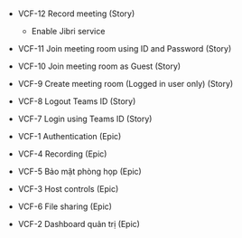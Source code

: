 #

- VCF-12 Record meeting (Story)
  - Enable Jibri service

- VCF-11 Join meeting room using ID and Password (Story)

- VCF-10 Join meeting room as Guest (Story)

- VCF-9 Create meeting room (Logged in user only) (Story)

- VCF-8 Logout Teams ID (Story)

- VCF-7 Login using Teams ID (Story)

- VCF-1 Authentication (Epic)

- VCF-4 Recording (Epic)

- VCF-5 Bảo mật phòng họp (Epic)

- VCF-3 Host controls (Epic)

- VCF-6 File sharing (Epic)

- VCF-2 Dashboard quản trị (Epic)
